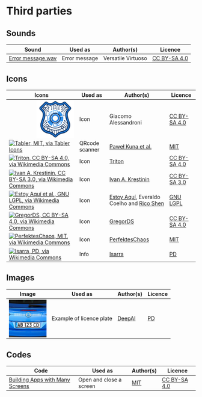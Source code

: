 # Third parties

## Sounds

| Sound | Used as | Author(s) | Licence |
| ----- | ------- | --------- | ------- |
| [Error message.wav](https://commons.wikimedia.org/wiki/File:Error_message.wav) | Error message | Versatile Virtuoso | [CC BY-SA 4.0](https://creativecommons.org/licenses/by-sa/4.0/) | si |

## Icons

| Icons | Used as | Author(s) | Licence |
| ----- | ------- | --------- | ------- |
| <a href="../code/qrcode/logo.svg"><img align="right" width="100" height="100" alt="GNU General Public License v. 3" src="../code/qrcode/logo.svg"></a> | Icon | Giacomo Alessandroni | [CC BY-SA 4.0](https://creativecommons.org/licenses/by-sa/4.0/) |
| [![Tabler, MIT, via Tabler Icons](https://upload.wikimedia.org/wikipedia/commons/thumb/3/35/Tabler-icons_qrcode.svg/100px-Tabler-icons_qrcode.svg.png)](https://tabler.io/icons/icon/qrcode) | QRcode scanner |  [Paweł Kuna et al.](https://github.com/tabler/tabler-icons) | [MIT](https://github.com/aws/mit-0) |
| [![Triton, CC BY-SA 4.0, via Wikimedia Commons](https://upload.wikimedia.org/wikipedia/commons/thumb/c/c0/Icone_wikipedia_RC_patrol_n.svg/100px-Icone_wikipedia_RC_patrol_n.svg.png)](https://commons.wikimedia.org/wiki/File:Icone_wikipedia_RC_patrol_n.svg) | Icon | [Triton](https://commons.wikimedia.org/wiki/User:Triton) | [CC BY-SA 4.0](https://creativecommons.org/licenses/by-sa/4.0/) |
| [![Ivan A. Krestinin, CC BY-SA 3.0, via Wikimedia Commons](https://upload.wikimedia.org/wikipedia/commons/thumb/c/c7/Pictogram_plus_blue.svg/100px-Pictogram_plus_blue.svg.png)](https://commons.wikimedia.org/wiki/File:Pictogram_plus_blue.svg) | Icon | [Ivan A. Krestinin](https://commons.wikimedia.org/wiki/User_talk:Ivan_A._Krestinin) | [CC BY-SA 3.0](https://creativecommons.org/licenses/by-sa/3.0/) |
| [![Estoy Aquí et al., GNU LGPL, via Wikimedia Commons](https://upload.wikimedia.org/wikipedia/commons/thumb/9/99/Crystal_128_error.svg/100px-Crystal_128_error.svg.png)](https://commons.wikimedia.org/wiki/File:Crystal_128_error.svg) | Icon | [Estoy Aquí](https://commons.wikimedia.org/wiki/User:Estoy_Aquí), Everaldo Coelho and [Rico Shen](https://commons.wikimedia.org/wiki/User:BrockF5) | [GNU LGPL](https://www.gnu.org/licenses/lgpl-3.0.html) | 
| [![GregorDS, CC BY-SA 4.0, via Wikimedia Commons](https://upload.wikimedia.org/wikipedia/commons/thumb/d/d0/CrystalClearActionApply.svg/100px-CrystalClearActionApply.svg.png)](https://commons.wikimedia.org/wiki/File:CrystalClearActionApply.svg) | Icon | [GregorDS](https://commons.wikimedia.org/wiki/User:GregorDS) | [CC BY-SA 4.0](https://creativecommons.org/licenses/by-sa/4.0/) | 
| [![PerfektesChaos, MIT, via Wikimedia Commons](https://upload.wikimedia.org/wikipedia/commons/thumb/3/3b/OOjs_UI_icon_logOut-ltr-progressive.svg/100px-OOjs_UI_icon_logOut-ltr-progressive.svg.png)](https://commons.wikimedia.org/wiki/File:OOjs_UI_icon_logOut-ltr-progressive.svg) | Icon | [PerfektesChaos](https://commons.wikimedia.org/wiki/User:PerfektesChaos) | [MIT](https://github.com/aws/mit-0) |  
| [![Isarra, PD, via Wikimedia Commons](https://upload.wikimedia.org/wikipedia/commons/thumb/1/11/Blue_question_mark_icon.svg/100px-Blue_question_mark_icon.svg.png)](https://commons.wikimedia.org/wiki/File:Blue_question_mark_icon.svg) | Info | [Isarra](https://commons.wikimedia.org/wiki/User:Isarra) | [PD](https://creativecommons.org/public-domain/) |

## Images
| Image | Used as | Author(s) | Licence |
| ----- | ------- | --------- | ------- |
| <a href="../code/images/plate_AB123CD.jpg"><img align="right" width="100" height="100" alt="GNU General Public License v. 3" src="../code/images/plate_AB123CD.jpg"></a> | Example of licence plate | [DeepAI](https://deepai.org/) | [PD](https://deepai.org/terms-of-service/terms-of-service) |  

## Codes

| Code | Used as | Author(s) | Licence |
| ----- | ------- | -------- | ------- |
| [Building Apps with Many Screens](https://ai2.appinventor.mit.edu/reference/other/manyscreens.html) | Open and close a screen | [MIT](https://web.mit.edu/) | [CC BY-SA 4.0](https://creativecommons.org/licenses/by-sa/4.0/) |
